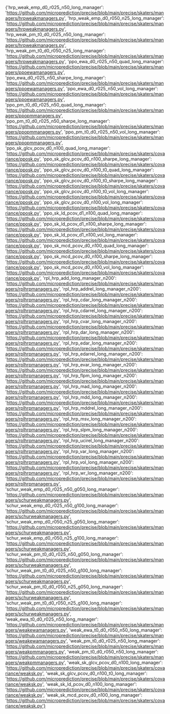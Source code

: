 {'hrp_weak_emp_d0_r025_n50_long_manager': 'https://github.com/microprediction/precise/blob/main/precise/skaters/managers/hrpweakmanagers.py',
 'hrp_weak_emp_d0_r050_n25_long_manager': 'https://github.com/microprediction/precise/blob/main/precise/skaters/managers/hrpweakmanagers.py',
 'hrp_weak_pm_t0_d0_r025_n50_long_manager': 'https://github.com/microprediction/precise/blob/main/precise/skaters/managers/hrpweakmanagers.py',
 'hrp_weak_pm_t0_d0_r050_n25_long_manager': 'https://github.com/microprediction/precise/blob/main/precise/skaters/managers/hrpweakmanagers.py',
 'ppo_ewa_d0_r025_n50_quad_long_manager': 'https://github.com/microprediction/precise/blob/main/precise/skaters/managers/ppoewamanagers.py',
 'ppo_ewa_d0_r025_n50_sharpe_long_manager': 'https://github.com/microprediction/precise/blob/main/precise/skaters/managers/ppoewamanagers.py',
 'ppo_ewa_d0_r025_n50_vol_long_manager': 'https://github.com/microprediction/precise/blob/main/precise/skaters/managers/ppoewamanagers.py',
 'ppo_pm_t0_d0_r025_n50_quad_long_manager': 'https://github.com/microprediction/precise/blob/main/precise/skaters/managers/ppopmmanagers.py',
 'ppo_pm_t0_d0_r025_n50_sharpe_long_manager': 'https://github.com/microprediction/precise/blob/main/precise/skaters/managers/ppopmmanagers.py',
 'ppo_pm_t0_d0_r025_n50_vol_long_manager': 'https://github.com/microprediction/precise/blob/main/precise/skaters/managers/ppopmmanagers.py',
 'ppo_sk_glcv_pcov_d0_n100_quad_long_manager': 'https://github.com/microprediction/precise/blob/main/precise/skaters/covariance/pposk.py',
 'ppo_sk_glcv_pcov_d0_n100_sharpe_long_manager': 'https://github.com/microprediction/precise/blob/main/precise/skaters/covariance/pposk.py',
 'ppo_sk_glcv_pcov_d0_n100_t0_quad_long_manager': 'https://github.com/microprediction/precise/blob/main/precise/skaters/covariance/pposk.py',
 'ppo_sk_glcv_pcov_d0_n100_t0_sharpe_long_manager': 'https://github.com/microprediction/precise/blob/main/precise/skaters/covariance/pposk.py',
 'ppo_sk_glcv_pcov_d0_n100_t0_vol_long_manager': 'https://github.com/microprediction/precise/blob/main/precise/skaters/covariance/pposk.py',
 'ppo_sk_glcv_pcov_d0_n100_vol_long_manager': 'https://github.com/microprediction/precise/blob/main/precise/skaters/covariance/pposk.py',
 'ppo_sk_ld_pcov_d1_n100_quad_long_manager': 'https://github.com/microprediction/precise/blob/main/precise/skaters/covariance/pposk.py',
 'ppo_sk_ld_pcov_d1_n100_sharpe_long_manager': 'https://github.com/microprediction/precise/blob/main/precise/skaters/covariance/pposk.py',
 'ppo_sk_ld_pcov_d1_n100_vol_long_manager': 'https://github.com/microprediction/precise/blob/main/precise/skaters/covariance/pposk.py',
 'ppo_sk_mcd_pcov_d0_n100_quad_long_manager': 'https://github.com/microprediction/precise/blob/main/precise/skaters/covariance/pposk.py',
 'ppo_sk_mcd_pcov_d0_n100_sharpe_long_manager': 'https://github.com/microprediction/precise/blob/main/precise/skaters/covariance/pposk.py',
 'ppo_sk_mcd_pcov_d0_n100_vol_long_manager': 'https://github.com/microprediction/precise/blob/main/precise/skaters/covariance/pposk.py',
 'rpl_hrp_add_long_manager_n200': 'https://github.com/microprediction/precise/blob/main/precise/skaters/managers/rplhrpmanagers.py',
 'rpl_hrp_addrel_long_manager_n200': 'https://github.com/microprediction/precise/blob/main/precise/skaters/managers/rplhrpmanagers.py',
 'rpl_hrp_cdar_long_manager_n200': 'https://github.com/microprediction/precise/blob/main/precise/skaters/managers/rplhrpmanagers.py',
 'rpl_hrp_cdarrel_long_manager_n200': 'https://github.com/microprediction/precise/blob/main/precise/skaters/managers/rplhrpmanagers.py',
 'rpl_hrp_cvar_long_manager_n200': 'https://github.com/microprediction/precise/blob/main/precise/skaters/managers/rplhrpmanagers.py',
 'rpl_hrp_dar_long_manager_n200': 'https://github.com/microprediction/precise/blob/main/precise/skaters/managers/rplhrpmanagers.py',
 'rpl_hrp_edar_long_manager_n200': 'https://github.com/microprediction/precise/blob/main/precise/skaters/managers/rplhrpmanagers.py',
 'rpl_hrp_edarrel_long_manager_n200': 'https://github.com/microprediction/precise/blob/main/precise/skaters/managers/rplhrpmanagers.py',
 'rpl_hrp_evar_long_manager_n200': 'https://github.com/microprediction/precise/blob/main/precise/skaters/managers/rplhrpmanagers.py',
 'rpl_hrp_flpm_long_manager_n200': 'https://github.com/microprediction/precise/blob/main/precise/skaters/managers/rplhrpmanagers.py',
 'rpl_hrp_mad_long_manager_n200': 'https://github.com/microprediction/precise/blob/main/precise/skaters/managers/rplhrpmanagers.py',
 'rpl_hrp_mdd_long_manager_n200': 'https://github.com/microprediction/precise/blob/main/precise/skaters/managers/rplhrpmanagers.py',
 'rpl_hrp_mddrel_long_manager_n200': 'https://github.com/microprediction/precise/blob/main/precise/skaters/managers/rplhrpmanagers.py',
 'rpl_hrp_msv_long_manager_n200': 'https://github.com/microprediction/precise/blob/main/precise/skaters/managers/rplhrpmanagers.py',
 'rpl_hrp_slpm_long_manager_n200': 'https://github.com/microprediction/precise/blob/main/precise/skaters/managers/rplhrpmanagers.py',
 'rpl_hrp_ucirel_long_manager_n200': 'https://github.com/microprediction/precise/blob/main/precise/skaters/managers/rplhrpmanagers.py',
 'rpl_hrp_var_long_manager_n200': 'https://github.com/microprediction/precise/blob/main/precise/skaters/managers/rplhrpmanagers.py',
 'rpl_hrp_vol_long_manager_n200': 'https://github.com/microprediction/precise/blob/main/precise/skaters/managers/rplhrpmanagers.py',
 'rpl_hrp_wr_long_manager_n200': 'https://github.com/microprediction/precise/blob/main/precise/skaters/managers/rplhrpmanagers.py',
 'schur_weak_emp_d0_r025_n50_g050_long_manager': 'https://github.com/microprediction/precise/blob/main/precise/skaters/managers/schurweakmanagers.py',
 'schur_weak_emp_d0_r025_n50_g100_long_manager': 'https://github.com/microprediction/precise/blob/main/precise/skaters/managers/schurweakmanagers.py',
 'schur_weak_emp_d0_r050_n25_g050_long_manager': 'https://github.com/microprediction/precise/blob/main/precise/skaters/managers/schurweakmanagers.py',
 'schur_weak_emp_d0_r050_n25_g100_long_manager': 'https://github.com/microprediction/precise/blob/main/precise/skaters/managers/schurweakmanagers.py',
 'schur_weak_pm_t0_d0_r025_n50_g050_long_manager': 'https://github.com/microprediction/precise/blob/main/precise/skaters/managers/schurweakmanagers.py',
 'schur_weak_pm_t0_d0_r025_n50_g100_long_manager': 'https://github.com/microprediction/precise/blob/main/precise/skaters/managers/schurweakmanagers.py',
 'schur_weak_pm_t0_d0_r050_n25_g050_long_manager': 'https://github.com/microprediction/precise/blob/main/precise/skaters/managers/schurweakmanagers.py',
 'schur_weak_pm_t0_d0_r050_n25_g100_long_manager': 'https://github.com/microprediction/precise/blob/main/precise/skaters/managers/schurweakmanagers.py',
 'weak_ewa_t0_d0_r025_n50_long_manager': 'https://github.com/microprediction/precise/blob/main/precise/skaters/managers/weakewamanagers.py',
 'weak_ewa_t0_d0_r050_n50_long_manager': 'https://github.com/microprediction/precise/blob/main/precise/skaters/managers/weakewamanagers.py',
 'weak_pm_t0_d0_r025_n50_long_manager': 'https://github.com/microprediction/precise/blob/main/precise/skaters/managers/weakpmmanagers.py',
 'weak_pm_t0_d0_r050_n50_long_manager': 'https://github.com/microprediction/precise/blob/main/precise/skaters/managers/weakpmmanagers.py',
 'weak_sk_glcv_pcov_d0_n100_long_manager': 'https://github.com/microprediction/precise/blob/main/precise/skaters/covariance/weaksk.py',
 'weak_sk_glcv_pcov_d0_n100_t0_long_manager': 'https://github.com/microprediction/precise/blob/main/precise/skaters/covariance/weaksk.py',
 'weak_sk_ld_pcov_d0_n100_long_manager': 'https://github.com/microprediction/precise/blob/main/precise/skaters/covariance/weaksk.py',
 'weak_sk_mcd_pcov_d0_n100_long_manager': 'https://github.com/microprediction/precise/blob/main/precise/skaters/covariance/weaksk.py'}
